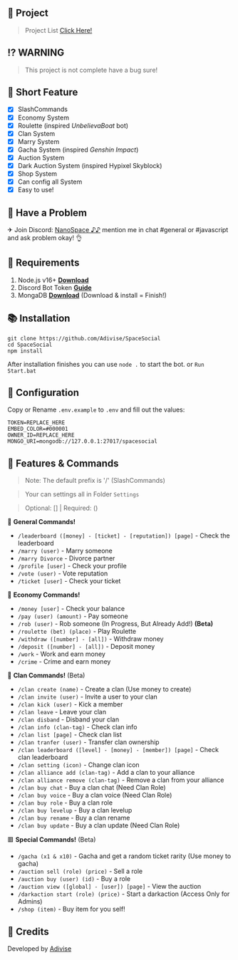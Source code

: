 ## 🔔 Project

> Project List [Click Here!](https://github.com/Adivise/SpaceSocial/projects/1)

## ⁉ WARNING

> This project is not complete have a bug sure!

## 📑 Short Feature
- [x] SlashCommands
- [x] Economy System
- [x] Roulette (inspired *UnbelievaBoat* bot)
- [x] Clan System
- [x] Marry System
- [x] Gacha System (inspired *Genshin Impact*)
- [x] Auction System
- [x] Dark Auction System (inspired Hypixel Skyblock)
- [x] Shop System
- [x] Can config all System
- [x] Easy to use!

## 🚨 Have a Problem

✈ Join Discord:  [NanoSpace ♪♪](https://discord.gg/SNG3dh3MbR)
   mention me in chat #general or #javascript and ask problem okay! 👌

## 📎 Requirements

1. Node.js v16+ **[Download](https://nodejs.org/en/download/)**
2. Discord Bot Token **[Guide](https://discordjs.guide/preparations/setting-up-a-bot-application.html#creating-your-bot)**
3. MongaDB **[Download](https://www.mongodb.com/try/download/community)** (Download & install = Finish!)

## 📚 Installation

```
git clone https://github.com/Adivise/SpaceSocial
cd SpaceSocial
npm install
```

After installation finishes you can use `node .` to start the bot. or `Run Start.bat`

## 📄 Configuration

Copy or Rename `.env.example` to `.env` and fill out the values:

```.env
TOKEN=REPLACE_HERE
EMBED_COLOR=#000001
OWNER_ID=REPLACE_HERE
MONGO_URI=mongodb://127.0.0.1:27017/spacesocial
```

## 🔩 Features & Commands

> Note: The default prefix is '/' (SlashCommands)

> Your can settings all in Folder `Settings`

> Optional: [] | Required: ()

💫 **General Commands!** 
- `/leaderboard ([money] - [ticket] - [reputation]) [page]` - Check the leaderboard
- `/marry (user)` - Marry someone
- `/marry Divorce` - Divorce partner
- `/profile [user]` - Check your profile
- `/vote (user)` - Vote reputation
- `/ticket [user]` - Check your ticket

💌 **Economy Commands!** 
- `/money [user]` - Check your balance
- `/pay (user) (amount)` - Pay someone
- `/rob (user)` - Rob someone (In Progress, But Already Add!) **(Beta)**
- `/roulette (bet) (place)` - Play Roulette
- `/withdraw ([number] - [all])` - Withdraw money
- `/deposit ([number] - [all])` - Deposit money
- `/work` - Work and earn money
- `/crime` - Crime and earn money

🚻 **Clan Commands!** (Beta)
- `/clan create (name)` - Create a clan (Use money to create)
- `/clan invite (user)` - Invite a user to your clan 
- `/clan kick (user)` - Kick a member
- `/clan leave` - Leave your clan
- `/clan disband` - Disband your clan
- `/clan info (clan-tag)` - Check clan info
- `/clan list [page]` - Check clan list
- `/clan tranfer (user)` - Transfer clan ownership
- `/clan leaderboard ([level] - [money] - [member]) [page]` - Check clan leaderboard
- `/clan setting (icon)` - Change clan icon
- `/clan alliance add (clan-tag)` - Add a clan to your alliance
- `/clan alliance remove (clan-tag)` - Remove a clan from your alliance
- `/clan buy chat` - Buy a clan chat (Need Clan Role)
- `/clan buy voice` - Buy a clan voice (Need Clan Role)
- `/clan buy role` - Buy a clan role
- `/clan buy levelup` - Buy a clan levelup
- `/clan buy rename` - Buy a clan rename
- `/clan buy update` - Buy a clan update (Need Clan Role)

🟥 **Special Commands!** (Beta)
- `/gacha (x1 & x10)` - Gacha and get a random ticket rarity (Use money to gacha)
- `/auction sell (role) (price)` - Sell a role
- `/auction buy (user) (id)` - Buy a role
- `/auction view ([global] - [user]) [page]` - View the auction
- `/darkaction start (role) (price)` - Start a darkaction (Access Only for Admins)
- `/shop (item)` - Buy item for you self!

## 📝 Credits
Developed by [Adivise](https://github.com/Adivise)
